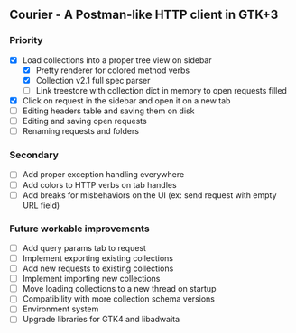 ## Courier - A Postman-like HTTP client in GTK+3

### Priority
- [x] Load collections into a proper tree view on sidebar
    - [x] Pretty renderer for colored method verbs
    - [x] Collection v2.1 full spec parser
    - [ ] Link treestore with collection dict in memory to open requests filled
- [x] Click on request in the sidebar and open it on a new tab
- [ ] Editing headers table and saving them on disk
- [ ] Editing and saving open requests
- [ ] Renaming requests and folders

### Secondary
- [ ] Add proper exception handling everywhere
- [ ] Add colors to HTTP verbs on tab handles
- [ ] Add breaks for misbehaviors on the UI (ex: send request with empty URL field)

### Future workable improvements
- [ ] Add query params tab to request
- [ ] Implement exporting existing collections
- [ ] Add new requests to existing collections
- [ ] Implement importing new collections
- [ ] Move loading collections to a new thread on startup
- [ ] Compatibility with more collection schema versions
- [ ] Environment system
- [ ] Upgrade libraries for GTK4 and libadwaita
